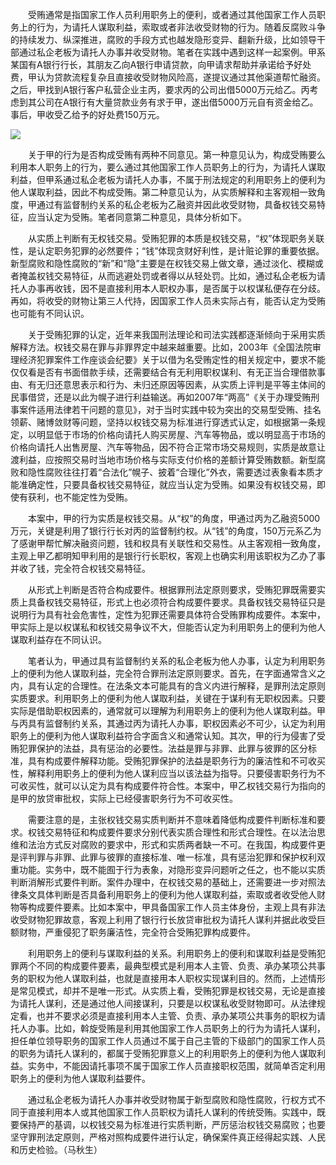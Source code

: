 　　受贿通常是指国家工作人员利用职务上的便利，或者通过其他国家工作人员职务上的行为，为请托人谋取利益，索取或者非法收受财物的行为。随着反腐败斗争的持续发力、纵深推进，腐败的手段方式也越发隐形变异、翻新升级，比如领导干部通过私企老板为请托人办事并收受财物。笔者在实践中遇到这样一起案例。甲系某国有A银行行长，其朋友乙向A银行申请贷款，向甲请求帮助并承诺给予好处费，甲认为贷款流程复杂且直接收受财物风险高，遂提议通过其他渠道帮忙融资。之后，甲找到A银行客户私营企业主丙，要求丙的公司出借5000万元给乙。丙考虑到其公司在A银行有大量贷款业务有求于甲，遂出借5000万元自有资金给乙。事后，甲收受乙给予的好处费150万元。

![](https://www.ccdi.gov.cn/hdjln/ywtt/202406/W020240628355920954054.jpeg)

　　关于甲的行为是否构成受贿有两种不同意见。第一种意见认为，构成受贿要么利用本人职务上的行为，要么通过其他国家工作人员职务上的行为，为请托人谋取利益，但甲系通过私企老板为请托人办事，不属于刑法规定的利用职务上的便利为他人谋取利益，因此不构成受贿。第二种意见认为，从实质解释和主客观相一致角度，甲通过有监督制约关系的私企老板为乙融资并因此收受财物，具备权钱交易特征，应当认定为受贿。笔者同意第二种意见，具体分析如下。

　　从实质上判断有无权钱交易。受贿犯罪的本质是权钱交易，“权”体现职务关联性，是认定职务犯罪的必然要件；“钱”体现贪财好利性，是计赃论罪的重要依据。新型腐败和隐性腐败的“新”和“隐”主要是在权钱交易上做文章，通过淡化、模糊或者掩盖权钱交易特征，从而逃避处罚或者得以从轻处罚。比如，通过私企老板为请托人办事再收钱，因不是直接利用本人职权办事，是否属于以权谋私便存在分歧。再如，将收受的财物让第三人代持，因国家工作人员未实际占有，能否认定为受贿也可能有不同认识。

　　关于受贿犯罪的认定，近年来我国刑法理论和司法实践都逐渐倾向于采用实质解释方法。权钱交易在罪与非罪界定中越来越重要。比如，2003年《全国法院审理经济犯罪案件工作座谈会纪要》关于以借为名受贿定性的相关规定中，要求不能仅仅看是否有书面借款手续，还需要结合有无利用职权谋利、有无正当合理借款事由、有无归还意思表示和行为、未归还原因等因素，从实质上评判是平等主体间的民事借贷，还是以此为幌子进行利益输送。再如2007年“两高”《关于办理受贿刑事案件适用法律若干问题的意见》，对于当时实践中较为突出的交易型受贿、挂名领薪、赌博敛财等问题，坚持以权钱交易为标准进行穿透式认定，如根据第一条规定，以明显低于市场的价格向请托人购买房屋、汽车等物品，或以明显高于市场的价格向请托人出售房屋、汽车等物品，因不符合正常市场交易规则，实质是故意让渡利益，应按照交易时当地市场价格与实际支付价格的差额计算受贿数额。新型腐败和隐性腐败往往打着“合法化”幌子、披着“合理化”外衣，需要透过表象看本质才能准确定性，只要具备权钱交易特征，就应当认定为受贿。如果没有权钱交易，即使有获利，也不能定性为受贿。

　　本案中，甲的行为实质是权钱交易。从“权”的角度，甲通过丙为乙融资5000万元，关键是利用了银行行长对丙的监督制约权。从“钱”的角度，150万元系乙为了感谢甲帮忙解决融资问题，钱和权具有关联性和交易性。从主客观相一致角度，主观上甲乙都明知甲利用的是银行行长职权，客观上也确实利用该职权为乙办了事并收了钱，完全符合权钱交易特征。

　　从形式上判断是否符合构成要件。根据罪刑法定原则要求，受贿犯罪既需要实质上具备权钱交易特征，形式上也必须符合构成要件要求。具备权钱交易特征只是说明行为具有社会危害性，定性为犯罪还需要具体符合受贿罪构成要件。本案中，甲实际上是以权谋私和权钱交易争议不大，但能否认定为利用职务上的便利为他人谋取利益存在不同认识。

　　笔者认为，甲通过具有监督制约关系的私企老板为他人办事，认定为利用职务上的便利为他人谋取利益，完全符合罪刑法定原则要求。首先，在字面通常含义之内，具有认定的合理性。在法条文本可能具有的含义内进行解释，是罪刑法定原则实质要求。利用职务上的便利为他人谋取利益，关键在于谋利有无职权因素。只要实际是借助职权因素的，通常就可以理解为利用职务上的便利为他人谋取利益。甲与丙具有监督制约关系，其通过丙为请托人办事，职权因素必不可少，认定为利用职务上的便利为他人谋取利益符合字面含义和通常认知。其次，甲的行为侵害了受贿犯罪保护的法益，具有惩治的必要性。法益是罪与非罪、此罪与彼罪的区分标准，具有构成要件解释功能。受贿犯罪保护的法益是职务行为的廉洁性和不可收买性，解释利用职务上的便利为他人谋利应当以该法益为指导。只要侵害职务行为不可收买性，就可以认定为具有构成要件符合性。本案中，甲乙权钱交易行为指向的是甲的放贷审批权，实际上已经侵害职务行为不可收买性。

　　需要注意的是，主张权钱交易实质判断并不意味着降低构成要件判断标准和要求。权钱交易特征和构成要件要求分别代表实质合理性和形式合理性。在以法治思维和法治方式反对腐败的要求中，形式和实质两者缺一不可。在我国，构成要件更是评判罪与非罪、此罪与彼罪的直接标准、唯一标准，具有惩治犯罪和保护权利双重功能。实务中，既不能囿于行为表象，对隐形变异问题听之任之，也不能以实质判断消解形式要件判断。案件办理中，在权钱交易的基础上，还需要进一步对照法律条文具体判断是否具备利用职务上的便利为他人谋取利益，索取或者收受他人财物等构成要件要素。比如本案中，甲具备国家工作人员主体身份，主观上具有非法收受财物犯罪故意，客观上利用了银行行长放贷审批权为请托人谋利并据此收受巨额财物，严重侵犯了职务廉洁性，完全符合受贿犯罪构成要件。

　　利用职务上的便利与谋取利益的关系。利用职务上的便利和谋取利益是受贿犯罪两个不同的构成要件要素，最典型模式是利用本人主管、负责、承办某项公共事务的职权为他人谋取利益，也就是直接用本人职权实现谋利目的。然而，上述情形是常见模式，却并不是唯一形式。从实质上看，受贿犯罪是权钱交易，无论是直接为请托人谋利，还是通过他人间接谋利，只要是以权谋私收受财物即可。从法律规定看，也并不要求必须是直接利用本人主管、负责、承办某项公共事务的职权为请托人办事。比如，斡旋受贿是利用其他国家工作人员职务上的行为为请托人谋利，担任单位领导职务的国家工作人员通过不属于自己主管的下级部门的国家工作人员的职务为请托人谋利的，都属于受贿犯罪意义上的利用职务上的便利为他人谋取利益。实务中，不能因请托事项不属于国家工作人员直接职权范围，就简单否定利用职务上的便利为他人谋取利益要件。

　　通过私企老板为请托人办事并收受财物属于新型腐败和隐性腐败，行权方式不同于直接利用本人或其他国家工作人员职权为请托人谋利的传统受贿。实践中，既要保持严的基调，以权钱交易为标准进行实质判断，严厉惩治权钱交易腐败；也要坚守罪刑法定原则，严格对照构成要件进行认定，确保案件真正经得起实践、人民和历史检验。（马秋生）